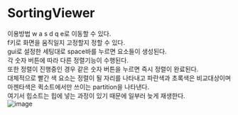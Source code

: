 # SortingViewer
이용방법
w a s d q e로 이동할 수 있다.  
f키로 화면을 움직일지 고정할지 정할 수 있다.  
gui로 설정한 세팅대로 space바를 누르면 요소들이 생성된다.  
각 숫자 버튼에 따라 다른 정렬기능이 수행된다.  
또한 정렬이 진행중인 경우 같은 숫자 버튼을 누르면 즉시 정렬이 완료된다.  
대체적으로 빨간 색 요소는 정렬이 될 자리를 나타내고 파란색과 초록색은 비교대상이며 마젠타색은 퀵소트에서만 쓰이는 partition을 나타낸다.  
여기서 힙소트는 힙에 넣는 과정이 있기 때문에 일부러 늦게 재생한다.  
![image](https://github.com/user-attachments/assets/82aa47b0-c329-46ad-8d64-193d68c86fb6)
